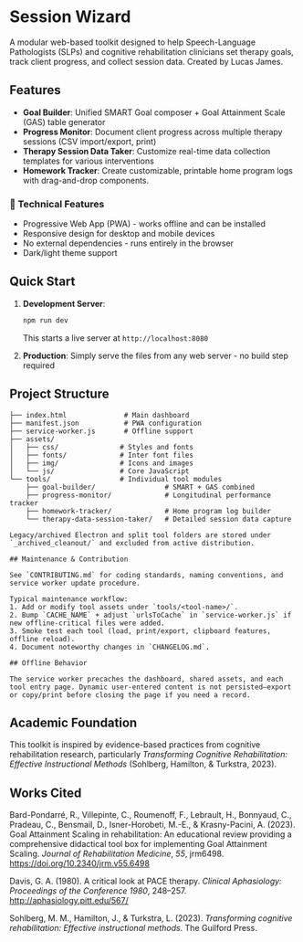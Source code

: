 # Session Wizard

A modular web-based toolkit designed to help Speech-Language Pathologists (SLPs) and cognitive rehabilitation clinicians set therapy goals, track client progress, and collect session data. Created by Lucas James.

## Features

- **Goal Builder**: Unified SMART Goal composer + Goal Attainment Scale (GAS) table generator
- **Progress Monitor**: Document client progress across multiple therapy sessions (CSV import/export, print)
- **Therapy Session Data Taker**: Customize real-time data collection templates for various interventions
- **Homework Tracker**: Create customizable, printable home program logs with drag-and-drop components.

### 🔧 Technical Features
- Progressive Web App (PWA) - works offline and can be installed
- Responsive design for desktop and mobile devices
- No external dependencies - runs entirely in the browser
- Dark/light theme support

## Quick Start

1. **Development Server**:
   ```bash
   npm run dev
   ```
   This starts a live server at `http://localhost:8080`

2. **Production**: Simply serve the files from any web server - no build step required

## Project Structure

```
├── index.html              # Main dashboard
├── manifest.json           # PWA configuration
├── service-worker.js       # Offline support
├── assets/
│   ├── css/               # Styles and fonts
│   ├── fonts/             # Inter font files
│   ├── img/               # Icons and images
│   └── js/                # Core JavaScript
└── tools/                 # Individual tool modules
    ├── goal-builder/                 # SMART + GAS combined
    ├── progress-monitor/             # Longitudinal performance tracker
    ├── homework-tracker/             # Home program log builder
    └── therapy-data-session-taker/   # Detailed session data capture

Legacy/archived Electron and split tool folders are stored under `_archived_cleanout/` and excluded from active distribution.

## Maintenance & Contribution

See `CONTRIBUTING.md` for coding standards, naming conventions, and service worker update procedure.

Typical maintenance workflow:
1. Add or modify tool assets under `tools/<tool-name>/`.
2. Bump `CACHE_NAME` + adjust `urlsToCache` in `service-worker.js` if new offline-critical files were added.
3. Smoke test each tool (load, print/export, clipboard features, offline reload).
4. Document noteworthy changes in `CHANGELOG.md`.

## Offline Behavior

The service worker precaches the dashboard, shared assets, and each tool entry page. Dynamic user-entered content is not persisted—export or copy/print before closing the page if you need a record.
```

## Academic Foundation

This toolkit is inspired by evidence-based practices from cognitive rehabilitation research, particularly *Transforming Cognitive Rehabilitation: Effective Instructional Methods* (Sohlberg, Hamilton, & Turkstra, 2023).

## Works Cited

Bard-Pondarré, R., Villepinte, C., Roumenoff, F., Lebrault, H., Bonnyaud, C., Pradeau, C., Bensmail, D., Isner-Horobeti, M.-E., & Krasny-Pacini, A. (2023). Goal Attainment Scaling in rehabilitation: An educational review providing a comprehensive didactical tool box for implementing Goal Attainment Scaling. *Journal of Rehabilitation Medicine*, *55*, jrm6498. https://doi.org/10.2340/jrm.v55.6498

Davis, G. A. (1980). A critical look at PACE therapy. *Clinical Aphasiology: Proceedings of the Conference 1980*, 248–257. http://aphasiology.pitt.edu/567/

Sohlberg, M. M., Hamilton, J., & Turkstra, L. (2023). *Transforming cognitive rehabilitation: Effective instructional methods*. The Guilford Press.
